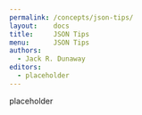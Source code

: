 ```yaml
---
permalink: /concepts/json-tips/
layout:    docs
title:     JSON Tips
menu:      JSON Tips
authors:
  - Jack R. Dunaway
editors:
  - placeholder
---
```


placeholder
